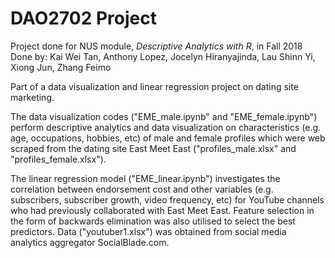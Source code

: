 # DAO2702 Project
Project done for NUS module, <i>Descriptive Analytics with R</i>, in Fall 2018
<br> Done by: Kai Wei Tan, Anthony Lopez, Jocelyn Hiranyajinda, Lau Shinn Yi, Xiong Jun, Zhang Feimo

Part of a data visualization and linear regression project on dating site marketing.

The data visualization codes ("EME_male.ipynb" and "EME_female.ipynb") perform descriptive analytics and data visualization on characteristics (e.g. age, occupations, hobbies, etc) of male and female profiles which were web scraped from the dating site East Meet East ("profiles_male.xlsx" and "profiles_female.xlsx").

The linear regression model ("EME_linear.ipynb") investigates the correlation between endorsement cost and other variables (e.g. subscribers, subscriber growth, video frequency, etc) for YouTube channels who had previously collaborated with East Meet East. Feature selection in the form of backwards elimination was also utilised to select the best predictors. Data ("youtuber1.xlsx") was obtained from social media analytics aggregator SocialBlade.com.
